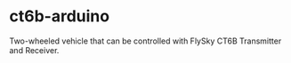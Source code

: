 # ct6b-arduino
Two-wheeled vehicle that can be controlled with FlySky CT6B Transmitter and Receiver.
